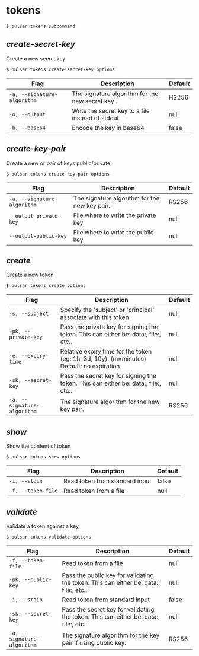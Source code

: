 # tokens



```shell
$ pulsar tokens subcommand
```



## <em>create-secret-key</em>

Create a new secret key
```shell
$ pulsar tokens create-secret-key options
```

|Flag|Description|Default|
|---|---|---|
| `-a, --signature-algorithm` | The signature algorithm for the new secret key.|HS256|
| `-o, --output` | Write the secret key to a file instead of stdout|null|
| `-b, --base64` | Encode the key in base64|false|


## <em>create-key-pair</em>

Create a new or pair of keys public/private
```shell
$ pulsar tokens create-key-pair options
```

|Flag|Description|Default|
|---|---|---|
| `-a, --signature-algorithm` | The signature algorithm for the new key pair.|RS256|
| `--output-private-key` | File where to write the private key|null|
| `--output-public-key` | File where to write the public key|null|


## <em>create</em>

Create a new token
```shell
$ pulsar tokens create options
```

|Flag|Description|Default|
|---|---|---|
| `-s, --subject` | Specify the 'subject' or 'principal' associate with this token|null|
| `-pk, --private-key` | Pass the private key for signing the token. This can either be: data:, file:, etc..|null|
| `-e, --expiry-time` | Relative expiry time for the token (eg: 1h, 3d, 10y). (m=minutes) Default: no expiration|null|
| `-sk, --secret-key` | Pass the secret key for signing the token. This can either be: data:, file:, etc..|null|
| `-a, --signature-algorithm` | The signature algorithm for the new key pair.|RS256|


## <em>show</em>

Show the content of token
```shell
$ pulsar tokens show options
```

|Flag|Description|Default|
|---|---|---|
| `-i, --stdin` | Read token from standard input|false|
| `-f, --token-file` | Read token from a file|null|


## <em>validate</em>

Validate a token against a key
```shell
$ pulsar tokens validate options
```

|Flag|Description|Default|
|---|---|---|
| `-f, --token-file` | Read token from a file|null|
| `-pk, --public-key` | Pass the public key for validating the token. This can either be: data:, file:, etc..|null|
| `-i, --stdin` | Read token from standard input|false|
| `-sk, --secret-key` | Pass the secret key for validating the token. This can either be: data:, file:, etc..|null|
| `-a, --signature-algorithm` | The signature algorithm for the key pair if using public key.|RS256|

